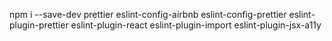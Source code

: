 npm i --save-dev prettier eslint-config-airbnb eslint-config-prettier
eslint-plugin-prettier eslint-plugin-react eslint-plugin-import
eslint-plugin-jsx-a11y
